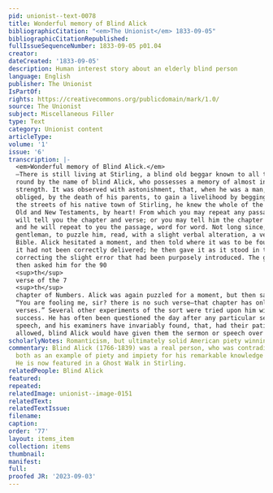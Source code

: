 ```yaml
---
pid: unionist--text-0078
title: Wonderful memory of Blind Alick
bibliographicCitation: "<em>The Unionist</em> 1833-09-05"
bibliographicCitationRepublished: 
fullIssueSequenceNumber: 1833-09-05 p01.04
creator: 
dateCreated: '1833-09-05'
description: Human interest story about an elderly blind person
language: English
publisher: The Unionist
IsPartOf: 
rights: https://creativecommons.org/publicdomain/mark/1.0/
source: The Unionist
subject: Miscellaneous Filler
type: Text
category: Unionist content
articleType: 
volume: '1'
issue: '6'
transcription: |-
  <em>Wonderful memory of Blind Alick.</em>
  —There is still living at Stirling, a blind old beggar known to all the country
  round by the name of blind Alick, who possesses a memory of almost incredible
  strength. It was observed with astonishment, that, when he was a man, and
  obliged, by the death of his parents, to gain a livelihood by begging through
  the streets of his native town of Stirling, he knew the whole of the Bible, both
  Old and New Testaments, by heart! From which you may repeat any passage, and he
  will tell you the chapter and verse; or you may tell him the chapter and verse,
  and he will repeat to you the passage, word for word. Not long since, a
  gentleman, to puzzle him, read, with a slight verbal alteration, a verse of the
  Bible. Alick hesitated a moment, and then told where it was to be found but said
  it had not been correctly delivered; he then gave it as it stood in the book,
  correcting the slight error that had been purposely introduced. The gentleman
  then asked him for the 90
  <sup>th</sup>
  verse of the 7
  <sup>th</sup>
  chapter of Numbers. Alick was again puzzled for a moment, but then said hastily,
  “You are fooling me, sir? there is no such verse—that chapter has only 89
  verses.” Several other experiments of the sort were tried upon him with the same
  success. He has often been questioned the day after any particular sermon or
  speech, and his examiners have invariably found, that, had their patience
  allowed, blind Alick would have given them the sermon or speech over again.
scholarlyNotes: Romanticism, but ultimately solid American piety winning, is interesting.
commentary: Blind Alick (1766-1839) was a real person, who was contradictorily used
  both as an example of piety and impiety for his remarkable knowledge of the scriptures.
  He is now featured in a Ghost Walk in Stirling.
relatedPeople: Blind Alick
featured: 
repeated: 
relatedImage: unionist--image-0151
relatedText: 
relatedTextIssue: 
filename: 
caption: 
order: '77'
layout: items_item
collection: items
thumbnail: 
manifest: 
full: 
proofed JR: '2023-09-03'
---
```

